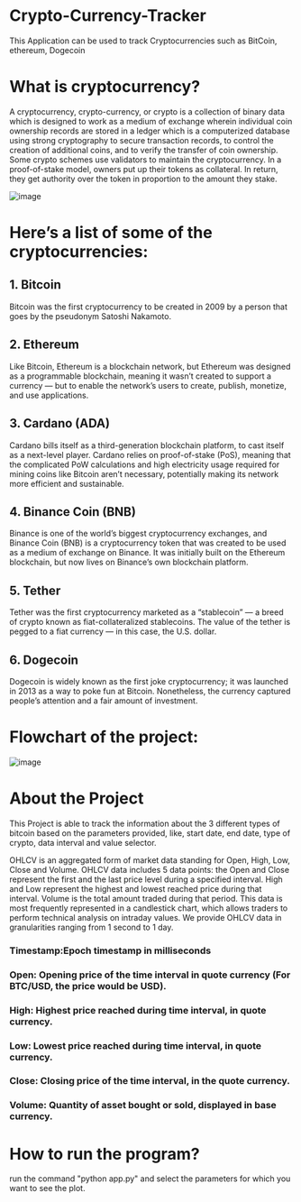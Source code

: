 # Crypto-Currency-Tracker
This Application can be used to track Cryptocurrencies such as BitCoin, ethereum, Dogecoin

# What is cryptocurrency?
A cryptocurrency, crypto-currency, or crypto is a collection of binary data which is designed to work as a medium of exchange wherein individual coin ownership records are stored in a ledger which is a computerized database using strong cryptography to secure transaction records, to control the creation of additional coins, and to verify the transfer of coin ownership. Some crypto schemes use validators to maintain the cryptocurrency. In a proof-of-stake model, owners put up their tokens as collateral. In return, they get authority over the token in proportion to the amount they stake.

![image](https://user-images.githubusercontent.com/68856803/137439295-f7c9c1ae-7513-4aa2-bc70-7f56f79b0a6e.png)

# Here’s a list of some of the cryptocurrencies:
## 1. Bitcoin

Bitcoin was the first cryptocurrency to be created in 2009 by a person that goes by the pseudonym Satoshi Nakamoto. 

## 2. Ethereum

Like Bitcoin, Ethereum is a blockchain network, but Ethereum was designed as a programmable blockchain, meaning it wasn’t created to support a currency — but to enable the network’s users to create, publish, monetize, and use applications.

## 3. Cardano (ADA)

Cardano bills itself as a third-generation blockchain platform, to cast itself as a next-level player. Cardano relies on proof-of-stake (PoS), meaning that the complicated PoW calculations and high electricity usage required for mining coins like Bitcoin aren’t necessary, potentially making its network more efficient and sustainable.

## 4. Binance Coin (BNB)

Binance is one of the world’s biggest cryptocurrency exchanges, and Binance Coin (BNB) is a cryptocurrency token that was created to be used as a medium of exchange on Binance. It was initially built on the Ethereum blockchain, but now lives on Binance’s own blockchain platform.

## 5. Tether

Tether was the first cryptocurrency marketed as a “stablecoin” — a breed of crypto known as fiat-collateralized stablecoins. The value of the tether is pegged to a fiat currency — in this case, the U.S. dollar.

## 6. Dogecoin

Dogecoin is widely known as the first joke cryptocurrency; it was launched in 2013 as a way to poke fun at Bitcoin. Nonetheless, the currency captured people’s attention and a fair amount of investment.

# Flowchart of the project:
![image](https://user-images.githubusercontent.com/68856803/137441451-4f007940-a146-49ba-a30e-aa6f881bfe33.png)

# About the Project
This Project is able to track the information about the 3 different types of bitcoin based on the parameters provided, like, start date, end date, type of crypto, data interval and value selector.

OHLCV is an aggregated form of market data standing for Open, High, Low, Close and Volume. OHLCV data includes 5 data points: the Open and Close represent the first and the last price level during a specified interval. High and Low represent the highest and lowest reached price during that interval. Volume is the total amount traded during that period. This data is most frequently represented in a candlestick chart, which allows traders to perform technical analysis on intraday values. We provide OHLCV data in granularities ranging from 1 second to 1 day. 

### Timestamp:Epoch timestamp in milliseconds

### Open: Opening price of the time interval in quote currency (For BTC/USD, the price would be USD).

### High:	Highest price reached during time interval, in quote currency.

### Low: Lowest price reached during time interval, in quote currency.

### Close:	Closing price of the time interval, in the quote currency. 

### Volume: Quantity of asset bought or sold, displayed in base currency.
 
# How to run the program?
run the command "python app.py" and select the parameters for which you want to see the plot.
